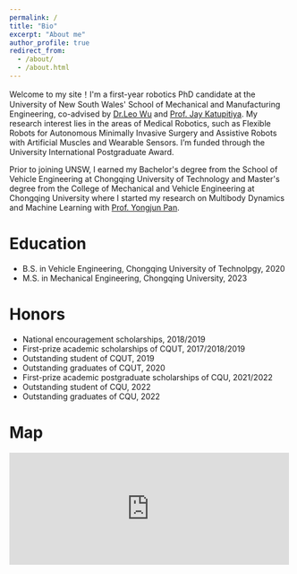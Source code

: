 ```yaml
---
permalink: /
title: "Bio"
excerpt: "About me"
author_profile: true
redirect_from: 
  - /about/
  - /about.html
---
```


Welcome to my site！I'm a first-year robotics PhD candidate at the University of New South Wales' School of Mechanical and Manufacturing Engineering, co-advised by [Dr.Leo Wu](https://www.drliaowu.com) and [Prof. Jay Katupitiya](https://www.unsw.edu.au/staff/jay-katupitiya). My research interest lies in the areas of Medical Robotics, such as Flexible Robots for Autonomous Minimally Invasive Surgery and Assistive Robots with Artificial Muscles and Wearable Sensors. I’m funded through the University International Postgraduate Award.

Prior to joining UNSW, I earned my Bachelor's degree from the School of Vehicle Engineering at Chongqing University of Technology and Master's degree from the College of Mechanical and Vehicle Engineering at Chongqing University where I started my research on Multibody Dynamics and Machine Learning with [Prof. Yongjun Pan](https://faculty.cqu.edu.cn/YongjunPan/zh_CN/index/338379/list/index.htm).

Education
======
* B.S. in Vehicle Engineering, Chongqing University of Technolpgy, 2020
* M.S. in Mechanical Engineering, Chongqing University, 2023


Honors
======
* National encouragement scholarships, 2018/2019
* First-prize academic scholarships of CQUT, 2017/2018/2019
* Outstanding student of CQUT, 2019
* Outstanding graduates of CQUT, 2020
* First-prize academic postgraduate scholarships of CQU, 2021/2022
* Outstanding student of CQU, 2022
* Outstanding graduates of CQU, 2022

Map
======


<iframe src="https://www.google.com/maps/embed?pb=!1m18!1m12!1m3!1d3003.8577951742313!2d106.44979346895913!3d29.559612945511976!2m3!1f0!2f0!3f0!3m2!1i1024!2i768!4f13.1!3m3!1m2!1s0x36eccb948120ecb1%3A0xbcacf824c7bdf803!2z6YeN5bqG5aSn5a2m!5e0!3m2!1szh-CN!2sjp!4v1699616612520!5m2!1szh-CN!2sjp" width="500" height="200" style="border:0;" allowfullscreen="" loading="lazy" referrerpolicy="no-referrer-when-downgrade"></iframe>

